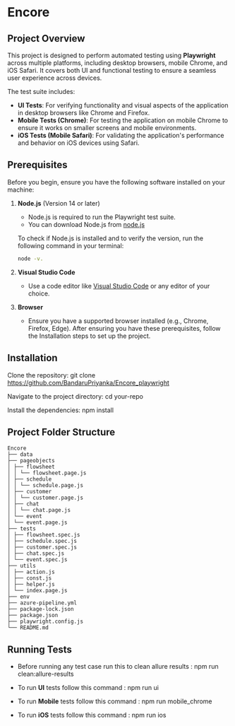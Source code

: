 # Encore

## Project Overview

This project is designed to perform automated testing using **Playwright** across multiple platforms, including desktop browsers, mobile Chrome, and iOS Safari. It covers both UI and functional testing to ensure a seamless user experience across devices.

The test suite includes:

- **UI Tests**: For verifying functionality and visual aspects of the application in desktop browsers like Chrome and Firefox.
- **Mobile Tests (Chrome)**: For testing the application on mobile Chrome to ensure it works on smaller screens and mobile environments.
- **iOS Tests (Mobile Safari)**: For validating the application's performance and behavior on iOS devices using Safari.

## Prerequisites

Before you begin, ensure you have the following software installed on your machine:

1. **Node.js** (Version 14 or later)

   - Node.js is required to run the Playwright test suite.
   - You can download Node.js from [node.js](https://nodejs.org/)

   To check if Node.js is installed and to verify the version, run the following command in your terminal:

   ```bash
   node -v.

   ```

2. **Visual Studio Code**

   - Use a code editor like [Visual Studio Code](https://code.visualstudio.com/) or any editor of your choice.

3. **Browser**
   - Ensure you have a supported browser installed (e.g., Chrome, Firefox, Edge).
     After ensuring you have these prerequisites, follow the Installation steps to set up the project.

## Installation

Clone the repository:
git clone https://github.com/BandaruPriyanka/Encore_playwright

Navigate to the project directory:
cd your-repo

Install the dependencies:
npm install

## Project Folder Structure
```
Encore
├── data
├── pageobjects
│ ├── flowsheet
│ │ └── flowsheet.page.js
│ ├── schedule
│ │ └── schedule.page.js
│ ├── customer
│ │ └── customer.page.js
│ ├── chat
│ │ └── chat.page.js
│ └── event
│ └── event.page.js
├── tests
│ ├── flowsheet.spec.js
│ ├── schedule.spec.js
│ ├── customer.spec.js
│ ├── chat.spec.js
│ └── event.spec.js
├── utils
│ ├── action.js
│ ├── const.js
│ ├── helper.js
│ └── index.page.js
├── env
├── azure-pipeline.yml
├── package-lock.json
├── package.json
├── playwright.config.js
└── README.md
```
## Running Tests

- Before running any test case run this to clean allure results : npm run clean:allure-results

- To run **UI** tests follow this command : npm run ui

- To run **Mobile** tests follow this command : npm run mobile_chrome

- To run **iOS** tests follow this command : npm run ios
